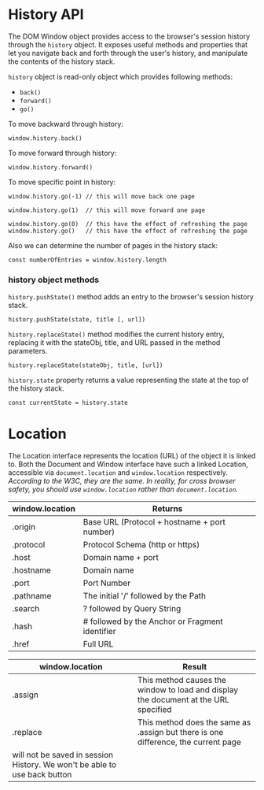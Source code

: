 # History API

The DOM Window object provides access to the browser's session history through the `history` object.
It exposes useful methods and properties that let you navigate back and forth through the user's history, and manipulate the contents of the history stack.

`history` object is read-only object which provides following methods:

- `back()`
- `forward()`
- `go()`

To move backward through history:

```
window.history.back()
```

To move forward through history:

```
window.history.forward()
```

To move specific point in history:

```
window.history.go(-1) // this will move back one page

window.history.go(1)  // this will move forward one page

window.history.go(0)  // this have the effect of refreshing the page
window.history.go()   // this have the effect of refreshing the page
```

Also we can determine the number of pages in the history stack:

```
const numberOfEntries = window.history.length
```

### history object methods

`history.pushState()` method adds an entry to the browser's session history stack.
```
history.pushState(state, title [, url])
```

`history.replaceState()` method modifies the current history entry, replacing it with the stateObj, title, and URL passed in the method parameters.
```
history.replaceState(stateObj, title, [url])
```

`history.state` property returns a value representing the state at the top of the history stack.
```
const currentState = history.state
```


# Location

The Location interface represents the location (URL) of the object it is linked to.
Both the Document and Window interface have such a linked Location, accessible via `document.location` and `window.location` respectively.
*According to the W3C, they are the same. In reality, for cross browser safety, you should use `window.location` rather than `document.location`.*

| window.location 	| Returns                                         	|
|-----------------	|-------------------------------------------------	|
| .origin         	| Base URL (Protocol + hostname + port number)    	|
| .protocol       	| Protocol Schema (http or https)                 	|
| .host           	| Domain name + port                              	|
| .hostname       	| Domain name                                     	|
| .port           	| Port Number                                     	|
| .pathname       	| The initial '/' followed by the Path            	|
| .search         	| ? followed by Query String                      	|
| .hash           	| # followed by the Anchor or Fragment identifier 	|
| .href           	| Full URL                                        	|

| window.location 	| Result                                          	|
|-----------------	|-------------------------------------------------	|
| .assign         	| This method causes the window to load and display the document at the URL specified |
| .replace          | This method does the same as .assign but there is one difference, the current page
                      will not be saved in session History. We won't be able to use back button           |
